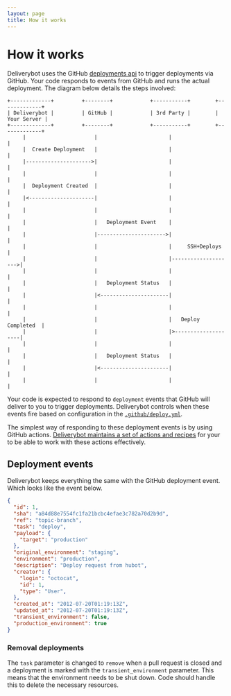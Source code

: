 ```yaml
---
layout: page
title: How it works
---
```


# How it works

Deliverybot uses the GitHub [deployments api][1] to trigger deployments via
GitHub. Your code responds to events from GitHub and runs the actual deployment.
The diagram below details the steps involved:

```
+-------------+         +--------+            +-----------+        +-------------+
| Deliverybot |         | GitHub |            | 3rd Party |        | Your Server |
+-------------+         +--------+            +-----------+        +-------------+
     |                      |                       |                     |
     |  Create Deployment   |                       |                     |
     |--------------------->|                       |                     |
     |                      |                       |                     |
     |  Deployment Created  |                       |                     |
     |<---------------------|                       |                     |
     |                      |                       |                     |
     |                      |   Deployment Event    |                     |
     |                      |---------------------->|                     |
     |                      |                       |     SSH+Deploys     |
     |                      |                       |-------------------->|
     |                      |                       |                     |
     |                      |   Deployment Status   |                     |
     |                      |<----------------------|                     |
     |                      |                       |                     |
     |                      |                       |   Deploy Completed  |
     |                      |                       |>--------------------|
     |                      |                       |                     |
     |                      |   Deployment Status   |                     |
     |                      |<----------------------|                     |
     |                      |                       |                     |
```

Your code is expected to respond to `deployment` events that GitHub will deliver
to you to trigger deployments. Deliverybot controls when these events fire based
on configuration in the [`.github/deploy.yml`][2].

The simplest way of responding to these deployment events is by using GitHub
actions. [Deliverybot maintains a set of actions and recipes][3] for your to be
able to work with these actions effectively.

[1]: https://developer.github.com/v3/repos/deployments/
[2]: /docs/configuration
[3]: /docs/delivering

## Deployment events

Deliverybot keeps everything the same with the GitHub deployment event. Which
looks like the event below.

```json
{
  "id": 1,
  "sha": "a84d88e7554fc1fa21bcbc4efae3c782a70d2b9d",
  "ref": "topic-branch",
  "task": "deploy",
  "payload": {
    "target": "production"
  },
  "original_environment": "staging",
  "environment": "production",
  "description": "Deploy request from hubot",
  "creator": {
    "login": "octocat",
    "id": 1,
    "type": "User",
  },
  "created_at": "2012-07-20T01:19:13Z",
  "updated_at": "2012-07-20T01:19:13Z",
  "transient_environment": false,
  "production_environment": true
}
```

### Removal deployments

The `task` parameter is changed to `remove` when a pull request is closed and a
deployment is marked with the `transient_environment` parameter. This means that
the environment needs to be shut down. Code should handle this to delete the
necessary resources.
